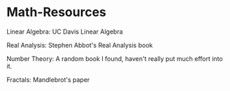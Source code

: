 # Math-Resources
Linear Algebra: UC Davis Linear Algebra

Real Analysis: Stephen Abbot's Real Analysis book

Number Theory: A random book I found, haven't really put much effort into it.

Fractals: Mandlebrot's paper

